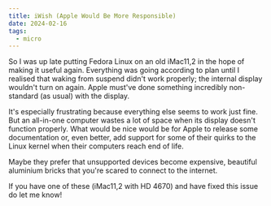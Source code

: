 ```yaml
---
title: iWish (Apple Would Be More Responsible)
date: 2024-02-16
tags:
  - micro
---
```


So I was up late putting Fedora Linux on an old iMac11,2 in the hope of making it useful again.
Everything was going according to plan until I realised that waking from suspend didn't work properly; the internal display wouldn't turn on again.
Apple must've done something incredibly non-standard (as usual) with the display.

It's especially frustrating because everything else seems to work just fine.
But an all-in-one computer wastes a lot of space when its display doesn't function properly.
What would be nice would be for Apple to release some documentation or, even better, add support for some of their quirks to the Linux kernel when their computers reach end of life.

Maybe they prefer that unsupported devices become expensive, beautiful aluminium bricks that you're scared to connect to the internet.

If you have one of these (iMac11,2 with HD 4670) and have fixed this issue do let me know!
